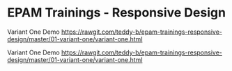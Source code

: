 # EPAM Trainings - Responsive Design

Variant One Demo
https://rawgit.com/teddy-b/epam-trainings-responsive-design/master/01-variant-one/variant-one.html

Variant One Demo
https://rawgit.com/teddy-b/epam-trainings-responsive-design/master/01-variant-one/variant-one.html

